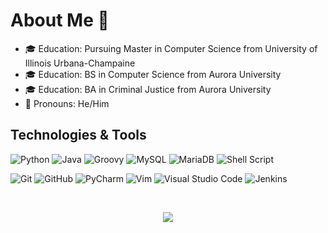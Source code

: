 # About Me 👋

- 🎓 Education: Pursuing Master in Computer Science from University of Illinois Urbana-Champaine
- 🎓 Education: BS in Computer Science from Aurora University
- 🎓 Education: BA in Criminal Justice from Aurora University
- 👨 Pronouns: He/Him

## Technologies & Tools

![Python](https://img.shields.io/badge/Python-gray?style=flat&logo=python&logoColor=white)
![Java](https://img.shields.io/badge/Java-gray?style=flat&logo=java&logoColor=white)
![Groovy](https://img.shields.io/badge/Groovy-gray?style=flat&logo=groovy&logoColor=white)
![MySQL](https://img.shields.io/badge/MySQL-gray?style=flat&logo=mysql&logoColor=white)
![MariaDB](https://img.shields.io/badge/MariaDB-gray?style=flat&logo=mariadb&logoColor=white)
![Shell Script](https://img.shields.io/badge/Shell_Script-gray?style=flat&logo=gnu-bash&logoColor=white)

![Git](https://img.shields.io/badge/git-gray?style=flat&logo=git&logoColor=white)
![GitHub](https://img.shields.io/badge/github-gray?style=flatdge&logo=github&logoColor=white)
![PyCharm](https://img.shields.io/badge/pycharm-gray?style=flat&logo=pycharm&logoColor=white)
![Vim](https://img.shields.io/badge/VIM-gray?style=flat&logo=vim&logoColor=white)
![Visual Studio Code](https://img.shields.io/badge/Visual%20Studio%20Code-gray?style=flat&logo=visual-studio-code&logoColor=white)
![Jenkins](https://img.shields.io/badge/jenkins-gray?style=flat&logo=jenkins&logoColor=white)

<br />
<p align="center">
<a href="https://www.linkedin.com/in/jonathan-birkey-052123150/">
<img src="https://img.shields.io/badge/linkedin-%230077B5.svg?style=flat&logo=linkedin&logoColor=white" />
</p>

